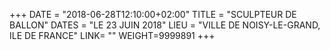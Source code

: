 +++
DATE = "2018-06-28T12:10:00+02:00"
TITLE = "SCULPTEUR DE BALLON"
DATES = "LE 23 JUIN 2018"
LIEU = "VILLE DE NOISY-LE-GRAND, ILE DE FRANCE"
LINK= ""
WEIGHT=9999891
+++